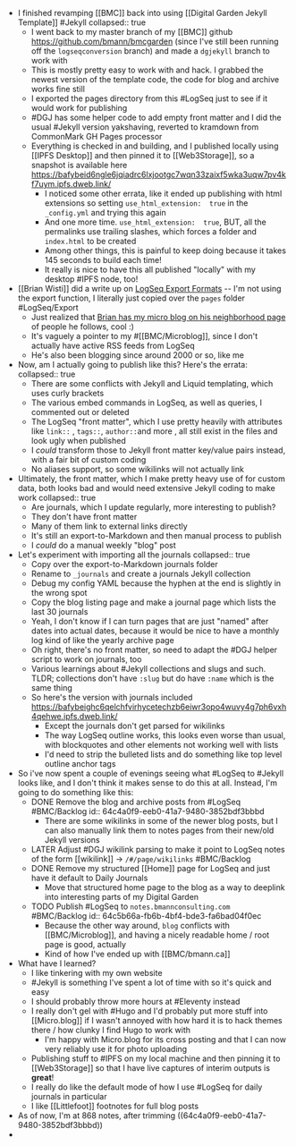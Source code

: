 - I finished revamping [[BMC]] back into using [[Digital Garden Jekyll Template]] #Jekyll
  collapsed:: true
	- I went back to my master branch of my [[BMC]] github https://github.com/bmann/bmcgarden (since I've still been running off the `logseqconversion` branch) and made a `dgjekyll` branch to work with
	- This is mostly pretty easy to work with and hack. I grabbed the newest version of the template code, the code for blog and archive works fine still
	- I exported the pages directory from this #LogSeq just to see if it would work for publishing
	- #DGJ has some helper code to add empty front matter and I did the usual #Jekyll version yakshaving, reverted to kramdown from CommonMark GH Pages processor
	- Everything is checked in and building, and I published locally using [[IPFS Desktop]] and then pinned it to [[Web3Storage]], so a snapshot is available here https://bafybeid6ngle6jqiadrc6lxjootgc7wqn33zaixf5wka3uqw7pv4kf7uym.ipfs.dweb.link/
		- I noticed some other errata, like it ended up publishing with html extensions so setting `use_html_extension:  true` in the `_config.yml` and trying this again
		- And one more time. `use_html_extension:  true`, BUT, all the permalinks use trailing slashes, which forces a folder and `index.html` to be created
		- Among other things, this is painful to keep doing because it takes 145 seconds to build each time!
		- It really is nice to have this all published "locally" with my desktop #IPFS node, too!
- [[Brian Wisti]] did a write up on [LogSeq Export Formats](https://randomgeekery.org/post/2022/03/logseqs-export-formats/) -- I'm not using the export function, I literally just copied over the `pages` folder #LogSeq/Export
	- Just realized that [Brian has my micro blog on his neighborhood page](https://randomgeekery.org/neighborhood/) of people he follows, cool :)
	- It's vaguely a pointer to my #[[BMC/Microblog]], since I don't actually have active RSS feeds from LogSeq
	- He's also been blogging since around 2000 or so, like me
- Now, am I actually going to publish like this? Here's the errata:
  collapsed:: true
	- There are some conflicts with Jekyll and Liquid templating, which uses curly brackets
	- The various embed commands in LogSeq, as well as queries, I commented out or deleted
	- The LogSeq "front matter", which I use pretty heavily with attributes like `link::` , `tags::`, `author::`and more , all still exist in the files and look ugly when published
	- I _could_ transform those to Jekyll front matter key/value pairs instead, with a fair bit of custom coding
	- No aliases support, so some wikilinks will not actually link
- Ultimately, the front matter, which I make pretty heavy use of for custom data, both looks bad and would need extensive Jekyll coding to make work
  collapsed:: true
	- Are journals, which I update regularly, more interesting to publish?
	- They don't have front matter
	- Many of them link to external links directly
	- It's still an export-to-Markdown and then manual process to publish
	- I _could_ do a manual weekly "blog" post
- Let's experiment with importing all the journals
  collapsed:: true
	- Copy over the export-to-Markdown journals folder
	- Rename to `_journals` and create a journals Jekyll collection
	- Debug my config YAML because the hyphen at the end is slightly in the wrong spot
	- Copy the blog listing page and make a journal page which lists the last 30 journals
	- Yeah, I don't know if I can turn pages that are just "named" after dates into actual dates, because it would be nice to have a monthly log kind of like the yearly archive page
	- Oh right, there's no front matter, so need to adapt the #DGJ helper script to work on journals, too
	- Various learnings about #Jekyll collections and slugs and such. TLDR; collections don't have `:slug` but do have `:name` which is the same thing
	- So here's the version with journals included https://bafybeighc6qelchfvirhycetechzb6eiwr3opo4wuvy4g7ph6vxh4qehwe.ipfs.dweb.link/
		- Except the journals don't get parsed for wikilinks
		- The way LogSeq outline works, this looks even worse than usual, with blockquotes and other elements not working well with lists
		- I'd need to strip the bulleted lists and do something like top level outline anchor tags
- So i've now spent a couple of evenings seeing what #LogSeq to #Jekyll looks like, and I don't think it makes sense to do this at all. Instead, I'm going to do something like this:
	- DONE Remove the blog and archive posts from #LogSeq #BMC/Backlog
	  id:: 64c4a0f9-eeb0-41a7-9480-3852bdf3bbbd
		- There are some wikilinks in some of the newer blog posts, but I can also manually link them to notes pages from their new/old Jekyll versions
	- LATER Adjust #DGJ wikilink parsing to make it point to LogSeq notes of the form [[wikilink]] -> `/#/page/wikilinks` #BMC/Backlog
	- DONE Remove my structured [[Home]] page for LogSeq and just have it default to Daily Journals
		- Move that structured home page to the blog as a way to deeplink into interesting parts of my Digital Garden
	- TODO Publish #LogSeq to `notes.bmannconsulting.com` #BMC/Backlog
	  id:: 64c5b66a-fb6b-4bf4-bde3-fa6bad04f0ec
		- Because the other way around, `blog` conflicts with [[BMC/Microblog]], and having a nicely readable home / root page is good, actually
		- Kind of how I've ended up with [[BMC/bmann.ca]]
- What have I learned?
	- I like tinkering with my own website
	- #Jekyll is something I've spent a lot of time with so it's quick and easy
	- I should probably throw more hours at #Eleventy instead
	- I really don't gel with #Hugo and I'd probably put more stuff into [[Micro.blog]] if I wasn't annoyed with how hard it is to hack themes there / how clunky I find Hugo to work with
		- I'm happy with Micro.blog for its cross posting and that I can now very reliably use it for photo uploading
	- Publishing stuff to #IPFS on my local machine and then pinning it to [[Web3Storage]] so that I have live captures of interim outputs is **great**!
	- I really do like the default mode of how I use #LogSeq for daily journals in particular
	- I like [[Littlefoot]] footnotes for full blog posts
- As of now, I'm at 868 notes, after trimming ((64c4a0f9-eeb0-41a7-9480-3852bdf3bbbd))
-